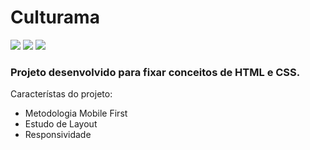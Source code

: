 # Culturama
<div>
  <img src="https://img.shields.io/badge/GIT-E44C30?style=for-the-badge&logo=git&logoColor=white"/>
  <img src= "https://img.shields.io/badge/HTML5-E34F26?style=for-the-badge&logo=html5&logoColor=white"/>
  <img src= "https://img.shields.io/badge/CSS3-1572B6?style=for-the-badge&logo=css3&logoColor=white"/>

</div>

### Projeto desenvolvido para fixar conceitos de HTML e CSS.

Característas do projeto:
<ul>
  <li>Metodologia Mobile First</li>
  <li>Estudo de Layout</li>
  <li>Responsividade</li>
</ul>
